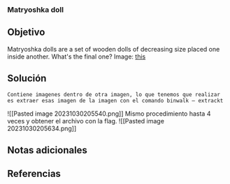 ### Matryoshka doll

## Objetivo
Matryoshka dolls are a set of wooden dolls of decreasing size placed one inside another. What's the final one? Image: [this](https://mercury.picoctf.net/static/5ef2e9103d55972d975437f68175b9ab/dolls.jpg)
## Solución 
```shell
Contiene imagenes dentro de otra imagen, lo que tenemos que realizar es extraer esas imagen de la imagen con el comando binwalk — extrackt
```

![[Pasted image 20231030205540.png]]
Mismo procedimiento hasta 4 veces y obtener el archivo con la flag.
![[Pasted image 20231030205634.png]]

## Notas adicionales
## Referencias